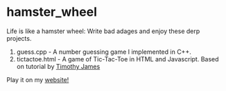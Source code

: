 # hamster_wheel

Life is like a hamster wheel: Write bad adages and enjoy these derp projects. 

1. guess.cpp - A number guessing game I implemented in C++. 
2. tictactoe.html - A game of Tic-Tac-Toe in HTML and Javascript. Based on tutorial by <a href="https://youtu.be/_r9vhz7PZIE">Timothy James</a>

Play it on my <a href="https://leonore13.github.io/" target="_blank"> website! </a>
